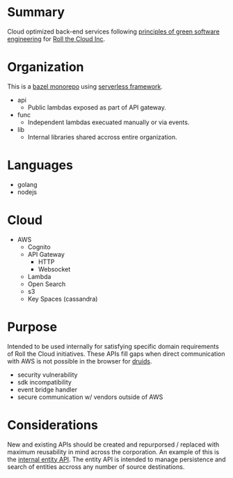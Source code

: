 # Summary

Cloud optimized back-end services following [principles of green software engineering](https://principles.green/) for [Roll the Cloud Inc](https://github.com/rollthecloudinc).

# Organization

This is a [bazel monorepo](https://bazel.build/) using [serverless framework](https://www.serverless.com/).

* api
  * Public lambdas exposed as part of API gateway.
* func
  * Independent lambdas execuated manually or via events.
* lib
  * Internal libraries shared accross entire organization.

# Languages

* golang
* nodejs

# Cloud

* AWS
  * Cognito
  * API Gateway
    * HTTP
    * Websocket
  * Lambda
  * Open Search
  * s3
  * Key Spaces (cassandra)

# Purpose

Intended to be used internally for satisfying specific domain requirements of Roll the Cloud initiatives. These APIs fill gaps when direct communication with AWS is not possible in the browser for [druids](https://github.com/ng-druid/platform).

* security vulnerability
* sdk incompatibility
* event bridge handler
* secure communication w/ vendors outside of AWS

# Considerations

New and existing APIs should be created and repurporsed / replaced with maximum reusability in mind across the corporation. An example of this is the [internal entity API](https://github.com/verti-go/main/wiki/Entity-API). The entity API is intended to manage persistence and search of entities accross any number of source destinations.
